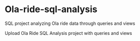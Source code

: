 # Ola-ride-sql-analysis
SQL project analyzing Ola ride data through queries and views

Upload Ola Ride SQL Analysis project with queries and views
